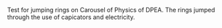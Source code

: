Test for jumping rings on Carousel of Physics of DPEA.
The rings jumped through the use of capicators and electricity. 
